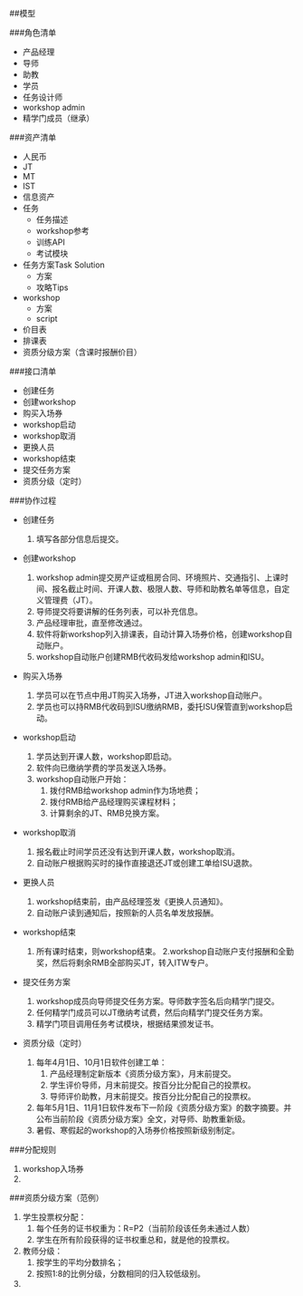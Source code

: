 ##模型


###角色清单
* 产品经理
* 导师
* 助教
* 学员
* 任务设计师
* workshop admin
* 精学门成员（继承）

###资产清单
* 人民币
* JT
* MT
* IST
* 信息资产
* 任务
    * 任务描述
    * workshop参考
    * 训练API
    * 考试模块
* 任务方案Task Solution
    * 方案
    * 攻略Tips
* workshop
    * 方案
    * script
* 价目表
* 排课表
* 资质分级方案（含课时报酬价目）

###接口清单
* 创建任务
* 创建workshop
* 购买入场券
* workshop启动
* workshop取消
* 更换人员
* workshop结束
* 提交任务方案
* 资质分级（定时）

###协作过程
* 创建任务
    1. 填写各部分信息后提交。

* 创建workshop
    1. workshop admin提交房产证或租房合同、环境照片、交通指引、上课时间、报名截止时间、开课人数、极限人数、导师和助教名单等信息，自定义管理费（JT）。
    2. 导师提交将要讲解的任务列表，可以补充信息。
    3. 产品经理审批，直至修改通过。
    4. 软件将新workshop列入排课表，自动计算入场券价格，创建workshop自动账户。
    5. workshop自动账户创建RMB代收码发给workshop admin和ISU。

* 购买入场券
    1. 学员可以在节点中用JT购买入场券，JT进入workshop自动账户。
    3. 学员也可以持RMB代收码到ISU缴纳RMB，委托ISU保管直到workshop启动。

* workshop启动
    1. 学员达到开课人数，workshop即启动。
    2. 软件向已缴纳学费的学员发送入场券。
    3. workshop自动账户开始：
        1. 拨付RMB给workshop admin作为场地费；
        2. 拨付RMB给产品经理购买课程材料；
        3. 计算剩余的JT、RMB兑换方案。
    
* workshop取消
    1. 报名截止时间学员还没有达到开课人数，workshop取消。
    2. 自动账户根据购买时的操作直接退还JT或创建工单给ISU退款。

* 更换人员
    1. workshop结束前，由产品经理签发《更换人员通知》。
    2. 自动账户读到通知后，按照新的人员名单发放报酬。

* workshop结束
    1. 所有课时结束，则workshop结束。
    2.workshop自动账户支付报酬和全勤奖，然后将剩余RMB全部购买JT，转入ITW专户。

* 提交任务方案
    1. workshop成员向导师提交任务方案。导师数字签名后向精学门提交。
    2. 任何精学门成员可以JT缴纳考试费，然后向精学门提交任务方案。
    3. 精学门项目调用任务考试模块，根据结果颁发证书。

* 资质分级（定时）
    1. 每年4月1日、10月1日软件创建工单：
        1. 产品经理制定新版本《资质分级方案》，月末前提交。
        2. 学生评价导师，月末前提交。按百分比分配自己的投票权。
        3. 导师评价助教，月末前提交。按百分比分配自己的投票权。
    2. 每年5月1日、11月1日软件发布下一阶段《资质分级方案》的数字摘要。并公布当前阶段《资质分级方案》全文，对导师、助教重新级。
    3. 暑假、寒假起的workshop的入场券价格按照新级别制定。

###分配规则
1. workshop入场券
2. 


###资质分级方案（范例）
1. 学生投票权分配：
    1. 每个任务的证书权重为：R=P2（当前阶段该任务未通过人数）
    2. 学生在所有阶段获得的证书权重总和，就是他的投票权。
2. 教师分级：
    1. 按学生的平均分数排名；
    2. 按照1:8的比例分级，分数相同的归入较低级别。
2. 
